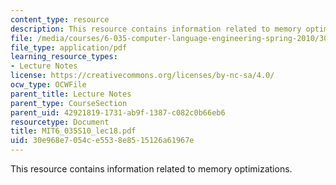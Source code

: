 ```yaml
---
content_type: resource
description: This resource contains information related to memory optimizations.
file: /media/courses/6-035-computer-language-engineering-spring-2010/30e968e7054ce5538e8515126a61967e_MIT6_035S10_lec18.pdf
file_type: application/pdf
learning_resource_types:
- Lecture Notes
license: https://creativecommons.org/licenses/by-nc-sa/4.0/
ocw_type: OCWFile
parent_title: Lecture Notes
parent_type: CourseSection
parent_uid: 42921819-1731-ab9f-1387-c082c0b66eb6
resourcetype: Document
title: MIT6_035S10_lec18.pdf
uid: 30e968e7-054c-e553-8e85-15126a61967e
---
```

This resource contains information related to memory optimizations.